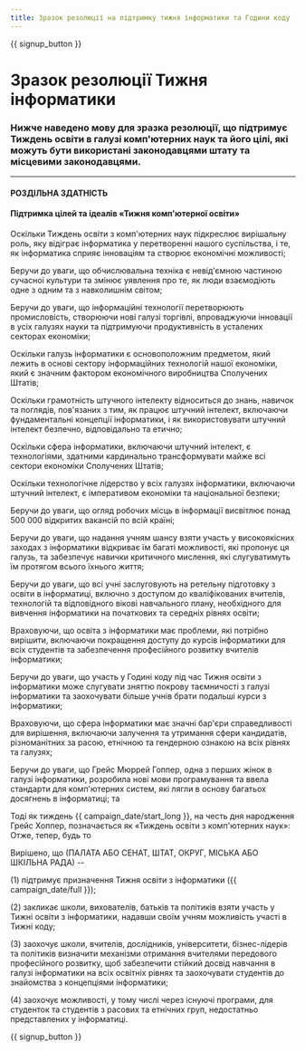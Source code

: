 ```yaml
---
title: Зразок резолюції на підтримку тижня інформатики та Години коду
---
```


{{ signup_button }}

# Зразок резолюції Тижня інформатики

### Нижче наведено мову для зразка резолюції, що підтримує Тиждень освіти в галузі комп'ютерних наук та його цілі, які можуть бути використані законодавцями штату та місцевими законодавцями.

* * *

#### **РОЗДІЛЬНА ЗДАТНІСТЬ**  


#### Підтримка цілей та ідеалів «Тижня комп'ютерної освіти»

Оскільки Тиждень освіти з комп'ютерних наук підкреслює вирішальну роль, яку відіграє інформатика у перетворенні нашого суспільства, і те, як інформатика сприяє інноваціям та створює економічні можливості;

Беручи до уваги, що обчислювальна техніка є невід'ємною частиною сучасної культури та змінює уявлення про те, як люди взаємодіють одне з одним та з навколишнім світом;

Беручи до уваги, що інформаційні технології перетворюють промисловість, створюючи нові галузі торгівлі, впроваджуючи інновації в усіх галузях науки та підтримуючи продуктивність в усталених секторах економіки;

Оскільки галузь інформатики є основоположним предметом, який лежить в основі сектору інформаційних технологій нашої економіки, який є значним фактором економічного виробництва Сполучених Штатів;

Оскільки грамотність штучного інтелекту відноситься до знань, навичок та поглядів, пов'язаних з тим, як працює штучний інтелект, включаючи фундаментальні концепції інформатики, і як використовувати штучний інтелект безпечно, відповідально та етично;

Оскільки сфера інформатики, включаючи штучний інтелект, є технологіями, здатними кардинально трансформувати майже всі сектори економіки Сполучених Штатів;

Оскільки технологічне лідерство у всіх галузях інформатики, включаючи штучний інтелект, є імперативом економіки та національної безпеки;

Беручи до уваги, що огляд робочих місць в інформації висвітлює понад 500 000 відкритих вакансій по всій країні;

Беручи до уваги, що надання учням шансу взяти участь у високоякісних заходах з інформатики відкриває їм багаті можливості, які пропонує ця галузь, та забезпечує навички критичного мислення, які слугуватимуть їм протягом всього їхнього життя;

Беручи до уваги, що всі учні заслуговують на ретельну підготовку з освіти в інформатиці, включно з доступом до кваліфікованих вчителів, технологій та відповідного вікові навчального плану, необхідного для вивчення інформатики на початкових та середніх рівнях освіти;

Враховуючи, що освіта з інформатики має проблеми, які потрібно вирішити, включаючи покращення доступу до курсів інформатики для всіх студентів та забезпечення професійного розвитку вчителів інформатики;

Беручи до уваги, що участь у Годині коду під час Тижня освіти з інформатики може слугувати зняттю покрову таємничості з галузі інформатики та заохочувати більше учнів брати подальші курси з інформатики;

Враховуючи, що сфера інформатики має значні бар'єри справедливості для вирішення, включаючи залучення та утримання сфери кандидатів, різноманітних за расою, етнічною та гендерною ознакою на всіх рівнях та галузях;

Беручи до уваги, що Грейс Мюррей Гоппер, одна з перших жінок в галузі інформатики, розробила нові мови програмування та ввела стандарти для комп'ютерних систем, які лягли в основу багатьох досягнень в інформатиці; та

Тоді як тиждень {{ campaign_date/start_long }}, на честь дня народження Грейс Хоппер, позначається як «Тиждень освіти з комп'ютерних наук»: Отже, тепер, будь то <br />

Вирішено, що (ПАЛАТА АБО СЕНАТ, ШТАТ, ОКРУГ, МІСЬКА АБО ШКІЛЬНА РАДА) --

(1) підтримує призначення Тижня освіти з інформатики ({{ campaign_date/full }});

(2) закликає школи, вихователів, батьків та політиків взяти участь у Тижні освіти з інформатики, надавши своїм учням можливість участі в Тижні коду;

(3) заохочує школи, вчителів, дослідників, університети, бізнес-лідерів та політиків визначити механізми отримання вчителями передового професійного розвитку, щоб забезпечити стійкий досвід навчання в галузі інформатики на всіх освітніх рівнях та заохочувати студентів до знайомства з концепціями інформатики;

(4) заохочує можливості, у тому числі через існуючі програми, для студенток та студентів з расових та етнічних груп, недостатньо представлених у інформатиці.

{{ signup_button }}